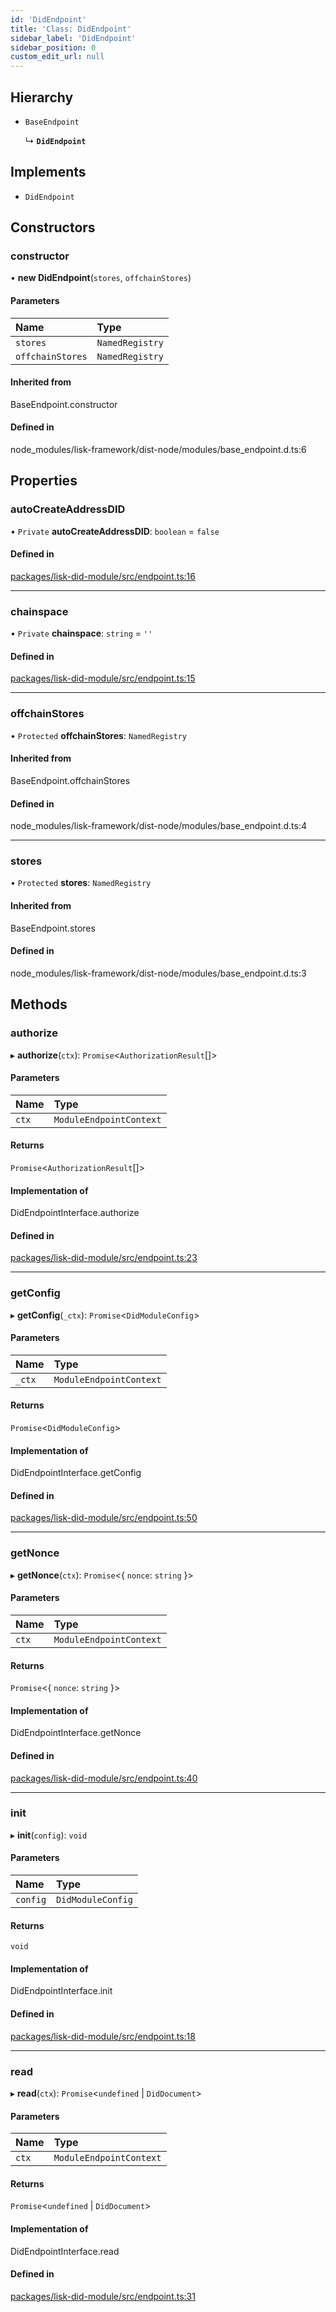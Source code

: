 ```yaml
---
id: 'DidEndpoint'
title: 'Class: DidEndpoint'
sidebar_label: 'DidEndpoint'
sidebar_position: 0
custom_edit_url: null
---
```


## Hierarchy

- `BaseEndpoint`

  ↳ **`DidEndpoint`**

## Implements

- `DidEndpoint`

## Constructors

### constructor

• **new DidEndpoint**(`stores`, `offchainStores`)

#### Parameters

| Name             | Type            |
| :--------------- | :-------------- |
| `stores`         | `NamedRegistry` |
| `offchainStores` | `NamedRegistry` |

#### Inherited from

BaseEndpoint.constructor

#### Defined in

node_modules/lisk-framework/dist-node/modules/base_endpoint.d.ts:6

## Properties

### autoCreateAddressDID

• `Private` **autoCreateAddressDID**: `boolean` = `false`

#### Defined in

[packages/lisk-did-module/src/endpoint.ts:16](https://github.com/aldhosutra/lisk-did/blob/e2098a6/packages/lisk-did-module/src/endpoint.ts#L16)

---

### chainspace

• `Private` **chainspace**: `string` = `''`

#### Defined in

[packages/lisk-did-module/src/endpoint.ts:15](https://github.com/aldhosutra/lisk-did/blob/e2098a6/packages/lisk-did-module/src/endpoint.ts#L15)

---

### offchainStores

• `Protected` **offchainStores**: `NamedRegistry`

#### Inherited from

BaseEndpoint.offchainStores

#### Defined in

node_modules/lisk-framework/dist-node/modules/base_endpoint.d.ts:4

---

### stores

• `Protected` **stores**: `NamedRegistry`

#### Inherited from

BaseEndpoint.stores

#### Defined in

node_modules/lisk-framework/dist-node/modules/base_endpoint.d.ts:3

## Methods

### authorize

▸ **authorize**(`ctx`): `Promise`<`AuthorizationResult`[]\>

#### Parameters

| Name  | Type                    |
| :---- | :---------------------- |
| `ctx` | `ModuleEndpointContext` |

#### Returns

`Promise`<`AuthorizationResult`[]\>

#### Implementation of

DidEndpointInterface.authorize

#### Defined in

[packages/lisk-did-module/src/endpoint.ts:23](https://github.com/aldhosutra/lisk-did/blob/e2098a6/packages/lisk-did-module/src/endpoint.ts#L23)

---

### getConfig

▸ **getConfig**(`_ctx`): `Promise`<`DidModuleConfig`\>

#### Parameters

| Name   | Type                    |
| :----- | :---------------------- |
| `_ctx` | `ModuleEndpointContext` |

#### Returns

`Promise`<`DidModuleConfig`\>

#### Implementation of

DidEndpointInterface.getConfig

#### Defined in

[packages/lisk-did-module/src/endpoint.ts:50](https://github.com/aldhosutra/lisk-did/blob/e2098a6/packages/lisk-did-module/src/endpoint.ts#L50)

---

### getNonce

▸ **getNonce**(`ctx`): `Promise`<{ `nonce`: `string` }\>

#### Parameters

| Name  | Type                    |
| :---- | :---------------------- |
| `ctx` | `ModuleEndpointContext` |

#### Returns

`Promise`<{ `nonce`: `string` }\>

#### Implementation of

DidEndpointInterface.getNonce

#### Defined in

[packages/lisk-did-module/src/endpoint.ts:40](https://github.com/aldhosutra/lisk-did/blob/e2098a6/packages/lisk-did-module/src/endpoint.ts#L40)

---

### init

▸ **init**(`config`): `void`

#### Parameters

| Name     | Type              |
| :------- | :---------------- |
| `config` | `DidModuleConfig` |

#### Returns

`void`

#### Implementation of

DidEndpointInterface.init

#### Defined in

[packages/lisk-did-module/src/endpoint.ts:18](https://github.com/aldhosutra/lisk-did/blob/e2098a6/packages/lisk-did-module/src/endpoint.ts#L18)

---

### read

▸ **read**(`ctx`): `Promise`<`undefined` \| `DidDocument`\>

#### Parameters

| Name  | Type                    |
| :---- | :---------------------- |
| `ctx` | `ModuleEndpointContext` |

#### Returns

`Promise`<`undefined` \| `DidDocument`\>

#### Implementation of

DidEndpointInterface.read

#### Defined in

[packages/lisk-did-module/src/endpoint.ts:31](https://github.com/aldhosutra/lisk-did/blob/e2098a6/packages/lisk-did-module/src/endpoint.ts#L31)
